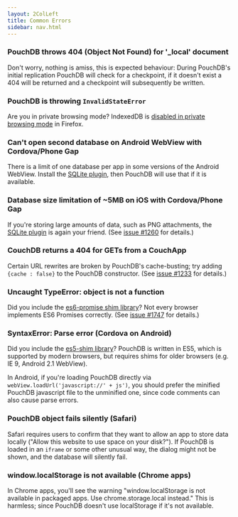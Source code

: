 ```yaml
---
layout: 2ColLeft
title: Common Errors
sidebar: nav.html
---
```

### PouchDB throws 404 (Object Not Found) for '_local' document

Don't worry, nothing is amiss, this is expected behaviour:
During PouchDB's initial replication PouchDB will check for a checkpoint, if it doesn't exist a 404 will be returned and a checkpoint will subsequently be written.

### PouchDB is throwing `InvalidStateError`

Are you in private browsing mode? IndexedDB is [disabled in private browsing mode](https://developer.mozilla.org/en-US/docs/IndexedDB/Using_IndexedDB) in Firefox.

### Can't open second database on Android WebView with Cordova/Phone Gap

There is a limit of one database per app in some versions of the Android WebView. Install the [SQLite plugin][sqlite], then PouchDB will use that if it is available.

  [sqlite]: https://github.com/lite4cordova/Cordova-SQLitePlugin

### Database size limitation of ~5MB on iOS with Cordova/Phone Gap

If you're storing large amounts of data, such as PNG attachments, the [SQLite plugin][sqlite] is again your friend. (See [issue #1260](https://github.com/daleharvey/pouchdb/issues/1260) for details.)

### CouchDB returns a 404 for GETs from a CouchApp

Certain URL rewrites are broken by PouchDB's cache-busting; try adding `{cache : false}` to the PouchDB constructor. (See [issue #1233](https://github.com/daleharvey/pouchdb/issues/1233) for details.)

### Uncaught TypeError: object is not a function

Did you include the [es6-promise shim library](https://github.com/jakearchibald/es6-promise)?  Not every browser implements ES6 Promises correctly. (See [issue #1747](https://github.com/daleharvey/pouchdb/issues/1747) for details.)

### SyntaxError: Parse error (Cordova on Android)

Did you include the [es5-shim library](https://github.com/es-shims/es5-shim)?  PouchDB is written in ES5, which is supported by modern browsers, but requires shims for older browsers (e.g. IE 9, Android 2.1 WebView).

In Android, if you're loading PouchDB directly via `webView.loadUrl('javascript://' + js')`, you should prefer the minified PouchDB javascript file to the unminified one, since code comments can also cause parse errors.

### PouchDB object fails silently (Safari)

Safari requires users to confirm that they want to allow an app to store data locally ("Allow this website to use space on your disk?").  If PouchDB is loaded in an `iframe` or some other unusual way, the dialog might not be shown, and the database will silently fail.

### window.localStorage is not available (Chrome apps)

In Chrome apps, you'll see the warning "window.localStorage is not available in packaged apps. Use chrome.storage.local instead."  This is harmless; since PouchDB doesn't use localStorage if it's not available.
